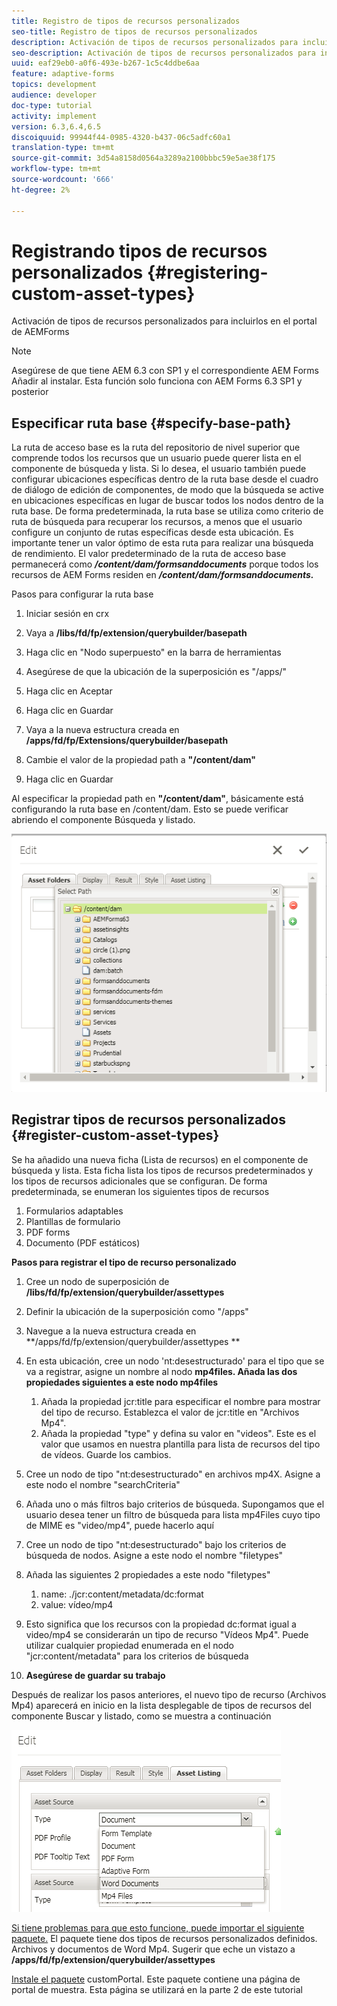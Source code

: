 ```yaml
---
title: Registro de tipos de recursos personalizados
seo-title: Registro de tipos de recursos personalizados
description: Activación de tipos de recursos personalizados para incluirlos en el portal de AEMForms
seo-description: Activación de tipos de recursos personalizados para incluirlos en el portal de AEMForms
uuid: eaf29eb0-a0f6-493e-b267-1c5c4ddbe6aa
feature: adaptive-forms
topics: development
audience: developer
doc-type: tutorial
activity: implement
version: 6.3,6.4,6.5
discoiquuid: 99944f44-0985-4320-b437-06c5adfc60a1
translation-type: tm+mt
source-git-commit: 3d54a8158d0564a3289a2100bbbc59e5ae38f175
workflow-type: tm+mt
source-wordcount: '666'
ht-degree: 2%

---
```



# Registrando tipos de recursos personalizados {#registering-custom-asset-types}

Activación de tipos de recursos personalizados para incluirlos en el portal de AEMForms

>[!NOTE]
>
>Asegúrese de que tiene AEM 6.3 con SP1 y el correspondiente AEM Forms Añadir al instalar. Esta función solo funciona con AEM Forms 6.3 SP1 y posterior

## Especificar ruta base {#specify-base-path}

La ruta de acceso base es la ruta del repositorio de nivel superior que comprende todos los recursos que un usuario puede querer lista en el componente de búsqueda y lista. Si lo desea, el usuario también puede configurar ubicaciones específicas dentro de la ruta base desde el cuadro de diálogo de edición de componentes, de modo que la búsqueda se active en ubicaciones específicas en lugar de buscar todos los nodos dentro de la ruta base. De forma predeterminada, la ruta base se utiliza como criterio de ruta de búsqueda para recuperar los recursos, a menos que el usuario configure un conjunto de rutas específicas desde esta ubicación. Es importante tener un valor óptimo de esta ruta para realizar una búsqueda de rendimiento. El valor predeterminado de la ruta de acceso base permanecerá como **_/content/dam/formsanddocuments_** porque todos los recursos de AEM Forms residen en **_/content/dam/formsanddocuments._**

Pasos para configurar la ruta base

1. Iniciar sesión en crx
1. Vaya a **/libs/fd/fp/extension/querybuilder/basepath**

1. Haga clic en &quot;Nodo superpuesto&quot; en la barra de herramientas
1. Asegúrese de que la ubicación de la superposición es &quot;/apps/&quot;
1. Haga clic en Aceptar
1. Haga clic en Guardar
1. Vaya a la nueva estructura creada en **/apps/fd/fp/Extensions/querybuilder/basepath**

1. Cambie el valor de la propiedad path a **&quot;/content/dam&quot;**
1. Haga clic en Guardar

Al especificar la propiedad path en **&quot;/content/dam&quot;**, básicamente está configurando la ruta base en /content/dam. Esto se puede verificar abriendo el componente Búsqueda y listado.

![basepath](assets/basepath.png)

## Registrar tipos de recursos personalizados {#register-custom-asset-types}

Se ha añadido una nueva ficha (Lista de recursos) en el componente de búsqueda y lista. Esta ficha lista los tipos de recursos predeterminados y los tipos de recursos adicionales que se configuran. De forma predeterminada, se enumeran los siguientes tipos de recursos

1. Formularios adaptables
1. Plantillas de formulario
1. PDF forms
1. Documento (PDF estáticos)

**Pasos para registrar el tipo de recurso personalizado**

1. Cree un nodo de superposición de **/libs/fd/fp/extension/querybuilder/assettypes**

1. Definir la ubicación de la superposición como &quot;/apps&quot;
1. Navegue a la nueva estructura creada en **/apps/fd/fp/extension/querybuilder/assettypes **

1. En esta ubicación, cree un nodo &#39;nt:desestructurado&#39; para el tipo que se va a registrar, asigne un nombre al nodo **mp4files. Añada las dos propiedades siguientes a este nodo mp4files**

   1. Añada la propiedad jcr:title para especificar el nombre para mostrar del tipo de recurso. Establezca el valor de jcr:title en &quot;Archivos Mp4&quot;.
   1. Añada la propiedad &quot;type&quot; y defina su valor en &quot;videos&quot;. Este es el valor que usamos en nuestra plantilla para lista de recursos del tipo de vídeos. Guarde los cambios.

1. Cree un nodo de tipo &quot;nt:desestructurado&quot; en archivos mp4X. Asigne a este nodo el nombre &quot;searchCriteria&quot;
1. Añada uno o más filtros bajo criterios de búsqueda. Supongamos que el usuario desea tener un filtro de búsqueda para lista mp4Files cuyo tipo de MIME es &quot;video/mp4&quot;, puede hacerlo aquí
1. Cree un nodo de tipo &quot;nt:desestructurado&quot; bajo los criterios de búsqueda de nodos. Asigne a este nodo el nombre &quot;filetypes&quot;
1. Añada las siguientes 2 propiedades a este nodo &quot;filetypes&quot;

   1. name: ./jcr:content/metadata/dc:format
   1. value: vídeo/mp4

1. Esto significa que los recursos con la propiedad dc:format igual a video/mp4 se considerarán un tipo de recurso &quot;Vídeos Mp4&quot;. Puede utilizar cualquier propiedad enumerada en el nodo &quot;jcr:content/metadata&quot; para los criterios de búsqueda

1. **Asegúrese de guardar su trabajo**

Después de realizar los pasos anteriores, el nuevo tipo de recurso (Archivos Mp4) aparecerá en inicio en la lista desplegable de tipos de recursos del componente Buscar y listado, como se muestra a continuación

![mp4files](assets/mp4files.png)

[Si tiene problemas para que esto funcione, puede importar el siguiente paquete.](assets/assettypeskt1.zip) El paquete tiene dos tipos de recursos personalizados definidos. Archivos y documentos de Word Mp4. Sugerir que eche un vistazo a **/apps/fd/fp/extension/querybuilder/assettypes**

[Instale el paquete](assets/customportalpage.zip) customPortal. Este paquete contiene una página de portal de muestra. Esta página se utilizará en la parte 2 de este tutorial

